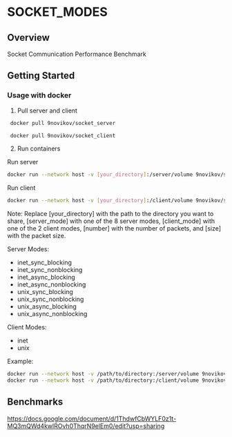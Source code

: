 #  SOCKET_MODES


##  Overview

Socket Communication Performance Benchmark 



##  Getting Started

###  Usage with docker


1. Pull server and client
```sh
 docker pull 9novikov/socket_server
```
```sh
 docker pull 9novikov/socket_client
```

2. Run containers

Run server
```sh
docker run --network host -v [your_directory]:/server/volume 9novikov/socket_server ./server -mode [server_mode] -num_packets [number] -packet_size [size]
```

Run client
```sh
docker run --network host -v [your_directory]:/client/volume 9novikov/socket_client ./client -mode [client_mode] -num_packets [number] -packet_size [size]
```

Note: Replace [your_directory] with the path to the directory you want to share, [server_mode] with one of the 8 server modes, [client_mode] with one of the 2 client modes, [number] with the number of packets, and [size] with the packet size.

Server Modes:

- inet_sync_blocking
- inet_sync_nonblocking
- inet_async_blocking
- inet_async_nonblocking
- unix_sync_blocking
- unix_sync_nonblocking
- unix_async_blocking
- unix_async_nonblocking

Client Modes:

- inet
- unix

Example:
```sh
docker run --network host -v /path/to/directory:/server/volume 9novikov/socket_server ./server -mode inet_sync_blocking -num_packets 10000 -packet_size 100
docker run --network host -v /path/to/directory:/client/volume 9novikov/socket_client ./client -mode inet -num_packets 10000 -packet_size 100
```

## Benchmarks
https://docs.google.com/document/d/1ThdwfCbWYLF0z1t-MQ3mQWd4kwlROvh0ThqrN9elEm0/edit?usp=sharing
